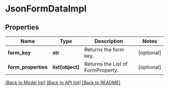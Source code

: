 # JsonFormDataImpl

## Properties
Name | Type | Description | Notes
------------ | ------------- | ------------- | -------------
**form_key** | **str** | Returns the form key. | [optional] 
**form_properties** | **list[object]** | Returns the List of FormProperty. | [optional] 

[[Back to Model list]](../README.md#documentation-for-models) [[Back to API list]](../README.md#documentation-for-api-endpoints) [[Back to README]](../README.md)


